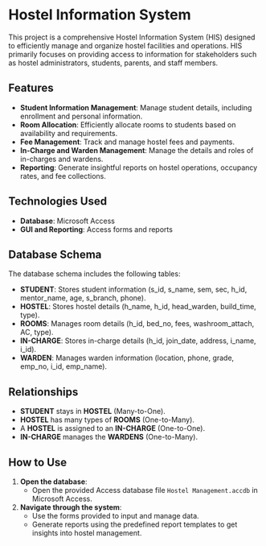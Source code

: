 # Hostel Information System

This project is a comprehensive Hostel Information System (HIS) designed to efficiently manage and organize hostel facilities and operations. HIS primarily focuses on providing access to information for stakeholders such as hostel administrators, students, parents, and staff members.

## Features

- **Student Information Management**: Manage student details, including enrollment and personal information.
- **Room Allocation**: Efficiently allocate rooms to students based on availability and requirements.
- **Fee Management**: Track and manage hostel fees and payments.
- **In-Charge and Warden Management**: Manage the details and roles of in-charges and wardens.
- **Reporting**: Generate insightful reports on hostel operations, occupancy rates, and fee collections.

## Technologies Used

- **Database**: Microsoft Access
- **GUI and Reporting**: Access forms and reports

## Database Schema

The database schema includes the following tables:

- **STUDENT**: Stores student information (s_id, s_name, sem, sec, h_id, mentor_name, age, s_branch, phone).
- **HOSTEL**: Stores hostel details (h_name, h_id, head_warden, build_time, type).
- **ROOMS**: Manages room details (h_id, bed_no, fees, washroom_attach, AC, type).
- **IN-CHARGE**: Stores in-charge details (h_id, join_date, address, i_name, i_id).
- **WARDEN**: Manages warden information (location, phone, grade, emp_no, i_id, emp_name).

## Relationships

- **STUDENT** stays in **HOSTEL** (Many-to-One).
- **HOSTEL** has many types of **ROOMS** (One-to-Many).
- A **HOSTEL** is assigned to an **IN-CHARGE** (One-to-One).
- **IN-CHARGE** manages the **WARDENS** (One-to-Many).

## How to Use

1. **Open the database**:
    - Open the provided Access database file `Hostel Management.accdb` in Microsoft Access.
2. **Navigate through the system**:
    - Use the forms provided to input and manage data.
    - Generate reports using the predefined report templates to get insights into hostel management.
